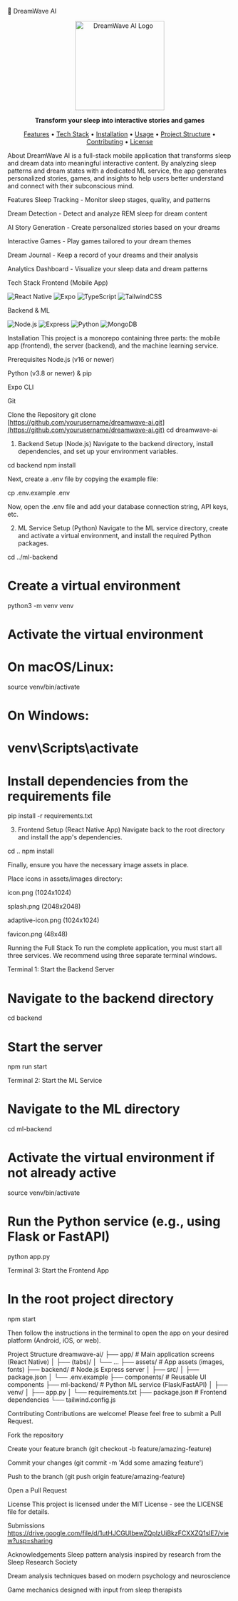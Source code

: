 🌙 DreamWave AI
<p align="center">
<img src="./assets/images/icon.png" width="200" alt="DreamWave AI Logo" />
</p>

<p align="center">
<b>Transform your sleep into interactive stories and games</b>
</p>

<p align="center">
<a href="#features">Features</a> •
<a href="#tech-stack">Tech Stack</a> •
<a href="#installation">Installation</a> •
<a href="#running-the-full-stack">Usage</a> •
<a href="#project-structure">Project Structure</a> •
<a href="#contributing">Contributing</a> •
<a href="#license">License</a>
</p>

About
DreamWave AI is a full-stack mobile application that transforms sleep and dream data into meaningful interactive content. By analyzing sleep patterns and dream states with a dedicated ML service, the app generates personalized stories, games, and insights to help users better understand and connect with their subconscious mind.

Features
Sleep Tracking - Monitor sleep stages, quality, and patterns

Dream Detection - Detect and analyze REM sleep for dream content

AI Story Generation - Create personalized stories based on your dreams

Interactive Games - Play games tailored to your dream themes

Dream Journal - Keep a record of your dreams and their analysis

Analytics Dashboard - Visualize your sleep data and dream patterns

Tech Stack
Frontend (Mobile App)
<p>
<img src="https://img.shields.io/badge/React_Native-20232A?style=for-the-badge&logo=react&logoColor=61DAFB" alt="React Native" />
<img src="https://img.shields.io/badge/Expo-000020?style=for-the-badge&logo=expo&logoColor=white" alt="Expo" />
<img src="https://img.shields.io/badge/TypeScript-007ACC?style=for-the-badge&logo=typescript&logoColor=white" alt="TypeScript" />
<img src="https://img.shields.io/badge/Tailwind_CSS-38B2AC?style=for-the-badge&logo=tailwind-css&logoColor=white" alt="TailwindCSS" />
</p>

Backend & ML
<p>
<img src="https://www.google.com/search?q=https://img.shields.io/badge/Node.js-339933%3Fstyle%3Dfor-the-badge%26logo%3Dnodedotjs%26logoColor%3Dwhite" alt="Node.js" />
<img src="https://www.google.com/search?q=https://img.shields.io/badge/Express-000000%3Fstyle%3Dfor-the-badge%26logo%3Dexpress%26logoColor%3Dwhite" alt="Express" />
<img src="https://www.google.com/search?q=https://img.shields.io/badge/Python-3776AB%3Fstyle%3Dfor-the-badge%26logo%3Dpython%26logoColor%3Dwhite" alt="Python" />
<img src="https://www.google.com/search?q=https://img.shields.io/badge/MongoDB-47A248%3Fstyle%3Dfor-the-badge%26logo%3Dmongodb%26logoColor%3Dwhite" alt="MongoDB" />
</p>

Installation
This project is a monorepo containing three parts: the mobile app (frontend), the server (backend), and the machine learning service.

Prerequisites
Node.js (v16 or newer)

Python (v3.8 or newer) & pip

Expo CLI

Git

Clone the Repository
git clone [https://github.com/yourusername/dreamwave-ai.git](https://github.com/yourusername/dreamwave-ai.git)
cd dreamwave-ai

1. Backend Setup (Node.js)
Navigate to the backend directory, install dependencies, and set up your environment variables.

cd backend
npm install

Next, create a .env file by copying the example file:

cp .env.example .env

Now, open the .env file and add your database connection string, API keys, etc.

2. ML Service Setup (Python)
Navigate to the ML service directory, create and activate a virtual environment, and install the required Python packages.

cd ../ml-backend

# Create a virtual environment
python3 -m venv venv

# Activate the virtual environment
# On macOS/Linux:
source venv/bin/activate
# On Windows:
# venv\Scripts\activate

# Install dependencies from the requirements file
pip install -r requirements.txt

3. Frontend Setup (React Native App)
Navigate back to the root directory and install the app's dependencies.

cd ..
npm install

Finally, ensure you have the necessary image assets in place.

Place icons in assets/images directory:

icon.png (1024x1024)

splash.png (2048x2048)

adaptive-icon.png (1024x1024)

favicon.png (48x48)

Running the Full Stack
To run the complete application, you must start all three services. We recommend using three separate terminal windows.

Terminal 1: Start the Backend Server
# Navigate to the backend directory
cd backend

# Start the server
npm run start

Terminal 2: Start the ML Service
# Navigate to the ML directory
cd ml-backend

# Activate the virtual environment if not already active
source venv/bin/activate

# Run the Python service (e.g., using Flask or FastAPI)
python app.py

Terminal 3: Start the Frontend App
# In the root project directory
npm start

Then follow the instructions in the terminal to open the app on your desired platform (Android, iOS, or web).

Project Structure
dreamwave-ai/
├── app/                  # Main application screens (React Native)
│   ├── (tabs)/
│   └── ...
├── assets/               # App assets (images, fonts)
├── backend/              # Node.js Express server
│   ├── src/
│   ├── package.json
│   └── .env.example
├── components/           # Reusable UI components
├── ml-backend/           # Python ML service (Flask/FastAPI)
│   ├── venv/
│   ├── app.py
│   └── requirements.txt
├── package.json          # Frontend dependencies
└── tailwind.config.js

Contributing
Contributions are welcome! Please feel free to submit a Pull Request.

Fork the repository

Create your feature branch (git checkout -b feature/amazing-feature)

Commit your changes (git commit -m 'Add some amazing feature')

Push to the branch (git push origin feature/amazing-feature)

Open a Pull Request

License
This project is licensed under the MIT License - see the LICENSE file for details.

Submissions
https://drive.google.com/file/d/1utHJCGUlbewZQplzUiBkzFCXXZQ1slE7/view?usp=sharing

Acknowledgements
Sleep pattern analysis inspired by research from the Sleep Research Society

Dream analysis techniques based on modern psychology and neuroscience

Game mechanics designed with input from sleep therapists
